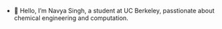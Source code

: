 - 👋 Hello, I’m Navya Singh, a student at UC Berkeley, passtionate about chemical engineering and computation. 
